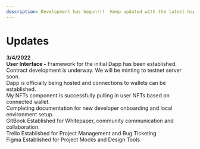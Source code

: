```yaml
---
description: Development has begun!!!  Keep updated with the latest happenings here.
---
```


# Updates

**3/4/2022**\
**User Interface -** Framework for the initial Dapp has been established.\
Contract development is underway. We will be minting to testnet server soon.\
Dapp is officially being hosted and connections to wallets can be established.\
My NFTs component is successfully pulling in user NFTs based on connected wallet.\
Completing documentation for new developer onboarding and local environment setup.\
GitBook Established for Whitepaper, community communication and collaboration.\
Trello Established for Project Management and Bug Ticketing\
Figma Established for Project Mocks and Design Tools
